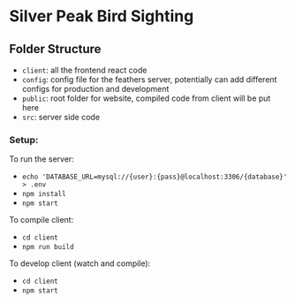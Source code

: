# Silver Peak Bird Sighting

## Folder Structure

- `client`: all the frontend react code
- `config`: config file for the feathers server, potentially can add different configs for production and development
- `public`: root folder for website, compiled code from client will be put here
- `src`: server side code

### Setup:

To run the server:
- `echo 'DATABASE_URL=mysql://{user}:{pass}@localhost:3306/{database}' > .env`
- `npm install`
- `npm start`

To compile client:
- `cd client`
- `npm run build`

To develop client (watch and compile):
- `cd client`
- `npm start`

